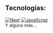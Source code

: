 ## Tecnologías:
[![Next](https://upload.wikimedia.org/wikipedia/commons/thumb/8/8e/Nextjs-logo.svg/1200px-Nextjs-logo.svg.png)]()
[![JavaScript](https://img.shields.io/badge/JavaScript-F7DF1E?style=for-the-badge&logo=javascript&logoColor=white&labelColor=101010)]()
</br>
Y alguna más...
